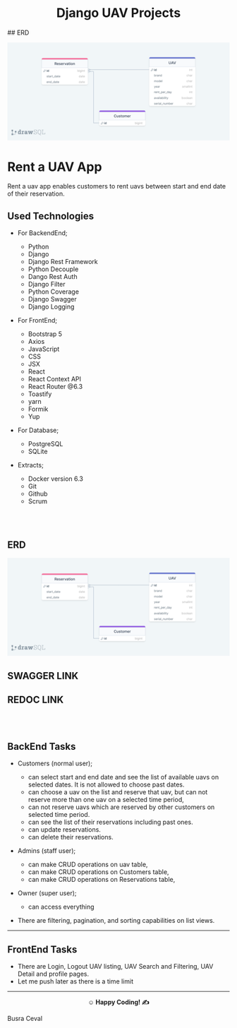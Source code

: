 <center><h1> Django UAV Projects</h1></center> 
## ERD

![ERD](UavAppERD.png)
<br>

# Rent a UAV App

Rent a uav app enables customers to rent uavs between start and end date of their reservation.

## Used Technologies

- For BackendEnd;

  - Python
  - Django
  - Django Rest Framework
  - Python Decouple
  - Dango Rest Auth
  - Django Filter
  - Python Coverage
  - Django Swagger
  - Django Logging
    <br>

- For FrontEnd;

  - Bootstrap 5
  - Axios
  - JavaScript
  - CSS
  - JSX
  - React
  - React Context API
  - React Router @6.3
  - Toastify
  - yarn
  - Formik
  - Yup
    <br>

- For Database;

  - PostgreSQL
  - SQLite
    <br>

- Extracts;
  - Docker version 6.3
  - Git
  - Github
  - Scrum

<br><br>

## ERD

![ERD](UavAppERD.png)

## SWAGGER LINK

## REDOC LINK

<br><br>

## BackEnd Tasks

- Customers (normal user);

  - can select start and end date and see the list of available uavs on selected dates. It is not allowed to choose past dates.
  - can choose a uav on the list and reserve that uav, but can not reserve more than one uav on a selected time period,
  - can not reserve uavs which are reserved by other customers on selected time period.
  - can see the list of their reservations including past ones.
  - can update reservations.
  - can delete their reservations.

- Admins (staff user);

  - can make CRUD operations on uav table,
  - can make CRUD operations on Customers table,
  - can make CRUD operations on Reservations table,

- Owner (super user);

  - can access everything

- There are filtering, pagination, and sorting capabilities on list views.

---

## FrontEnd Tasks

- There are Login, Logout UAV listing, UAV Search and Filtering, UAV Detail and profile pages.
- Let me push later as there is a time limit

---

**<p align="center">&#9786; Happy Coding! &#9997;</p>**

<p>Busra Ceval</p>
